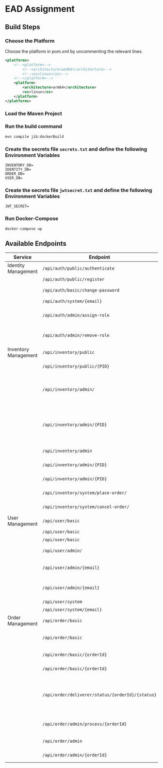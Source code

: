 # EAD Assignment

## Build Steps

### Choose the Platform

Choose the platform in pom.xml by uncommenting the relevant lines.

```xml
<platforms>
	<!--<platform>-->
		<!--<architecture>amd64</architecture>-->
		<!--<os>linux</os>-->
	<!--</platform>-->
	<platform>
		<architecture>arm64</architecture>
	  	<os>linux</os>
	</platform>
</platforms>
```

### Load the Maven Project

### Run the build command

```bash
mvn compile jib:dockerBuild
```

### Create the secrets file `secrets.txt` and define the following Environment Variables

```
INVENTORY_DB=
IDENTITY_DB=
ORDER_DB=
USER_DB=
```

### Create the secrets file `jwtsecret.txt` and define the following Environment Variables

```
JWT_SECRET=
```

### Run Docker-Compose

```
docker-compose up
```

## Available Endpoints

| Service              | Endpoint                                         | Method   | Description                                             | Role      |
|----------------------|--------------------------------------------------|----------|---------------------------------------------------------|-----------|
| Identity Management  | `/api/auth/public/authenticate`                  | `POST`   | Login                                                   | Public    |
|                      | `/api/auth/public/register`                      | `POST`   | Register                                                | Public    |
|                      | `/api/auth/basic/change-password`                | `PUT`    | Change password                                         | Basic     |
|                      | `/api/auth/system/{email}`                       | `DELETE` | Delete User                                             | System    |
|                      | `/api/auth/admin/assign-role`                    | `PUT`    | Assign a role to a user                                 | Admin     |
|                      | `/api/auth/admin/remove-role`                    | `PUT`    | Remove a role from user                                 | Admin     |
| Inventory Management | `/api/inventory/public`                          | `GET`    | Get all inventory                                       | Public    |
|                      | `/api/inventory/public/{PID}`                    | `GET`    | Get one item                                            | Public    |
|                      | `/api/inventory/admin/`                          | `GET`    | Get all inventory with available quantity               | Admin     |
|                      | `/api/inventory/admin/{PID}`                     | `GET`    | Get single inventory item admin with available quantity | Admin     |
|                      | `/api/inventory/admin`                           | `POST`   | Create Inventory                                        | Admin     |
|                      | `/api/inventory/admin/{PID}`                     | `PUT`    | Edit Inventory                                          | Admin     |
|                      | `/api/inventory/admin/{PID}`                     | `DELETE` | Delete Inventory                                        | Admin     |
|                      | `/api/inventory/system/place-order/`             | `PUT`    | Place an order                                          | System    |
|                      | `/api/inventory/system/cancel-order/`            | `PUT`    | Cancel an order                                         | System    |
| User Management      | `/api/user/basic`                                | `GET`    | Get user details                                        | Basic     |
|                      | `/api/user/basic`                                | `DELETE` | Delete User                                             | Basic     |
|                      | `/api/user/basic`                                | `PUT`    | Edit User                                               | Basic     |
|                      | `/api/user/admin/`                               | `GET`    | View all users                                          | Admin     |
|                      | `/api/user/admin/{email}`                        | `GET`    | View Specific User                                      | Admin     |
|                      | `/api/user/admin/{email}`                        | `DELETE` | Delete specific User                                    | Admin     |
|                      | `/api/user/system`                               | `POST`   | Create User                                             | System    |
|                      | `/api/user/system/{email}`                       | `GET`    | Get User                                                | System    |
| Order Management     | `/api/order/basic`                               | `POST`   | Create Order                                            | Basic     |
|                      | `/api/order/basic`                               | `GET`    | Get all orders for user                                 | Basic     |
|                      | `/api/order/basic/{orderId}`                     | `GET`    | Get specific order                                      | Basic     |
|                      | `/api/order/basic/{orderId}`                     | `DELETE` | Cancel Order                                            | Basic     |
|                      | `/api/order/deliverer/status/{orderId}/{status}` | `PUT`    | Update order status to dispatched, and delivered        | Deliverer |
|                      | `/api/order/admin/process/{orderId}`             | `PUT`    | Update Order Status                                     | Admin     |
|                      | `/api/order/admin`                               | `GET`    | Get all orders                                          | Admin     |
|                      | `/api/order/admin/{orderId}`                     | `GET`    | Get any order                                           | Admin     |
